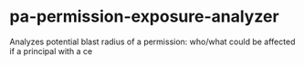 # pa-permission-exposure-analyzer
Analyzes potential blast radius of a permission: who/what could be affected if a principal with a ce

